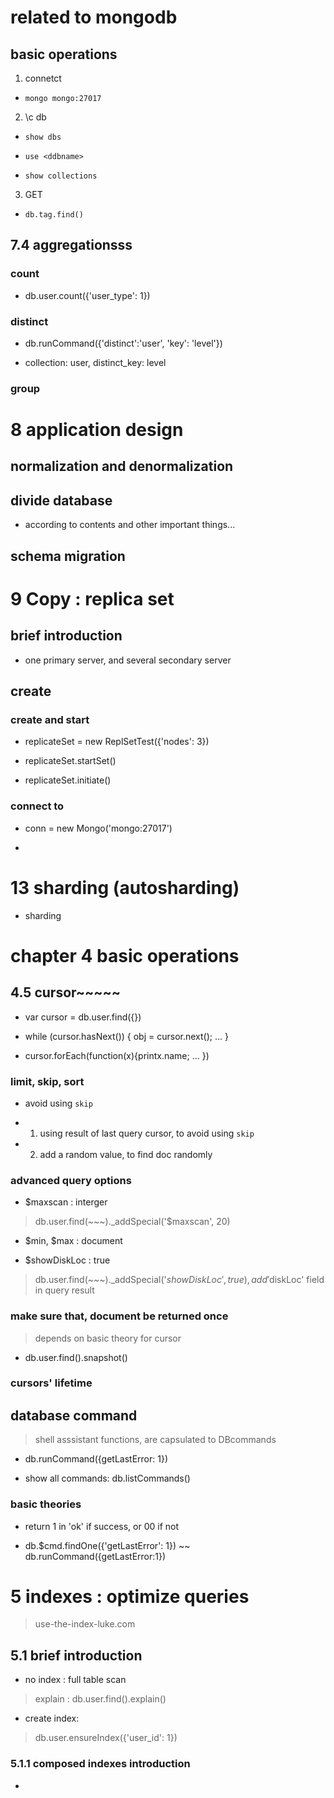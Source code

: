# related to mongodb

## basic operations

1. connetct

* `mongo mongo:27017`

2. \c db

* `show dbs`

* `use <ddbname>`

* `show collections`

3. GET

* `db.tag.find()`

## 7.4 aggregationsss

### count

* db.user.count({'user_type': 1})

### distinct

* db.runCommand({'distinct':'user', 'key': 'level'})

* collection: user, distinct_key: level

### group

# 8 application design

## normalization and denormalization

## divide database 

* according to contents and other important things...

## schema migration

# 9 Copy : replica set

## brief introduction

* one primary server, and several secondary server

## create

### create and start

* replicateSet = new ReplSetTest({'nodes': 3})

* replicateSet.startSet()

* replicateSet.initiate()

### connect to

* conn = new Mongo('mongo:27017')

* 

# 13 sharding (autosharding)

* sharding

# chapter 4 basic operations

## 4.5 cursor~~~~~

* var cursor = db.user.find({})

* while (cursor.hasNext()) { obj = cursor.next(); ... }

* cursor.forEach(function(x){printx.name; ... })

### limit, skip, sort

* avoid using `skip`

* 1. using result of last query cursor, to avoid using `skip`

* 2. add a random value, to find doc randomly

### advanced query options

* $maxscan : interger

> db.user.find(~~~)._addSpecial('$maxscan', 20)

* $min, $max : document

* $showDiskLoc : true

> db.user.find(~~~)._addSpecial('$showDiskLoc', true), add '$diskLoc' field in query result

### make sure that, document be returned once

> depends on basic theory for cursor

* db.user.find().snapshot()

### cursors' lifetime

## database command

> shell asssistant functions, are capsulated to DBcommands

* db.runCommand({getLastError: 1})

* show all commands: db.listCommands()

### basic theories

* return 1 in 'ok' if success, or 00 if not

* db.$cmd.findOne({'getLastError': 1})  ~~ db.runCommand({getLastError:1})

# 5 indexes : optimize queries

> use-the-index-luke.com

## 5.1 brief introduction


* no index : full table scan

> explain : db.user.find().explain()

* create index:

> db.user.ensureIndex({'user_id': 1})

### 5.1.1 composed indexes introduction

* 

